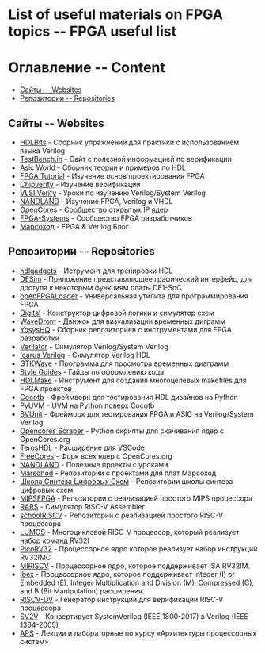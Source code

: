 # List of useful materials on FPGA topics -- FPGA useful list

# Оглавление -- Content

* [Сайты -- Websites](#Сайты----Websites)
* [Репозитории -- Repositories](#Репозитории----Repositories)

## Сайты -- Websites

* [HDLBits](https://hdlbits.01xz.net/wiki/Main_Page) - Сборник упражнений для практики с использованием языка Verilog
* [TestBench.in](https://testbench.in) - Сайт с полезной информацией по верификации
* [Asic World](https://www.asic-world.com) - Сборник теории и примеров по HDL
* [FPGA Tutorial](https://fpgatutorial.com) - Изучение основ проектирования FPGA
* [Chipverify](https://www.chipverify.com) - Изучение верификации
* [VLSI Verify](https://vlsiverify.com) - Уроки по изучению Verilog/System Verilog
* [NANDLAND](https://nandland.com) - Изучение FPGA, Verilog и VHDL
* [OpenCores](https://opencores.org) - Сообщество открытых IP ядер
* [FPGA-Systems](https://fpga-systems.ru) - Cообщество FPGA разработчиков
* [Марсоход](https://marsohod.org) - FPGA & Verilog Блог

## Репозитории -- Repositories

* [hdlgadgets](https://github.com/FPGA-InsideOut/hdlgadgets) - Иструмент для тренировки HDL
* [DESim](https://github.com/fpgacademy/DESim) - Приложение представляющее графический интерфейс, для доступа к некоторым функциям платы DE1-SoC
* [openFPGALoader](https://github.com/trabucayre/openFPGALoader) - Универсальная утилита для программирования FPGA
* [Digital](https://github.com/hneemann/Digital) - Конструктор цифровой логики и симулятор схем
* [WaveDrom](https://github.com/wavedrom/wavedrom) - Движок для визуализации временных диграмм
* [YosysHQ](https://github.com/YosysHQ) - Сборник репозиториев с инструментами для FPGA разработки
* [Verilator](https://github.com/verilator/verilator) - Симулятор Verilog/System Verilog
* [Icarus Verilog](https://github.com/steveicarus/iverilog) - Симулятор Verilog HDL
* [GTKWave](https://github.com/gtkwave/gtkwave) - Программа для просмотра временных диаграмм
* [Style Guides](https://github.com/lowRISC/style-guides) - Гайды по оформлению кода
* [HDLMake](https://github.com/HDLMake/hdl-make) - Инструмент для создания многоцелевых makefiles для FPGA проектов
* [Cocotb](https://github.com/cocotb/cocotb) - Фреймворк для тестирования HDL дизайнов на Python
* [PyUVM](https://github.com/pyuvm/pyuvm) - UVM на Python поверх Cocotb
* [SVUnit](https://github.com/svunit/svunit) - Фрейморк для тестирования FPGA и ASIC на Verilog/System Verilog
* [Opencores Scraper](https://github.com/fabriziotappero/opencores-scraper) - Python скрипты для скачивания ядер с OpenCores.org
* [TerosHDL](https://github.com/TerosTechnology/vscode-terosHDL) - Расширение для VSCode
* [FreeCores](https://github.com/freecores) - Форк всех ядер с OpenCores.org
* [NANDLAND](https://github.com/nandland) - Полезные проекты с уроками
* [Marsohod](https://github.com/marsohod4you) - Репозитории с проектами для плат Марсоход
* [Школа Синтеза Цифровых Схем](https://github.com/chipdesignschool) - Репозитории школы синтеза цифровых схем
* [MIPSFPGA](https://github.com/MIPSfpga/schoolMIPS) - Репозитории с реализацией простого MIPS процессора
* [RARS](https://github.com/TheThirdOne/rars.git) - Симулятор RISC-V Assembler
* [schoolRISCV](https://github.com/zhelnio/schoolRISCV.git) - Репозитории с реализацией простого RISC-V процессора
* [LUMOS](https://github.com/IUST-Computer-Organization/LUMOS.git) - Многоцикловой RISC-V процессор, который реализует набор команд RV32I
* [PicoRV32](https://github.com/YosysHQ/picorv32.git) - Процессорное ядро которое реализует набор инструкций RV32IMC
* [MIRISCV](https://github.com/MPSU/MIRISCV.git) - Процессорное ядро, которое поддерживает ISA RV32IM.
* [Ibex](https://github.com/lowRISC/ibex.git) - Процессорное ядро, которое поддерживает Integer (I) or Embedded (E), Integer Multiplication and Division (M), Compressed (C), and B (Bit Manipulation) расширения.
* [RISCV-DV](https://github.com/chipsalliance/riscv-dv.git) - Генератор инструкций для верификации RISC-V процессора
* [SV2V](https://github.com/zachjs/sv2v.git) - Конвертирует SystemVerilog (IEEE 1800-2017) в Verilog (IEEE 1364-2005)
* [APS](https://github.com/MPSU/APS.git) - Лекции и лабораторные по курсу «Архитектуры процессорных систем»
